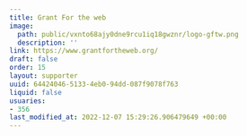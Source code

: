 ```yaml
---
title: Grant For the web
image:
  path: public/vxnto68ajy0dne9rcu1iq18gwznr/logo-gftw.png
  description: ''
link: https://www.grantfortheweb.org/
draft: false
order: 15
layout: supporter
uuid: 64424046-5133-4eb0-94dd-087f9078f763
liquid: false
usuaries:
- 356
last_modified_at: 2022-12-07 15:29:26.906479649 +00:00
---
```


